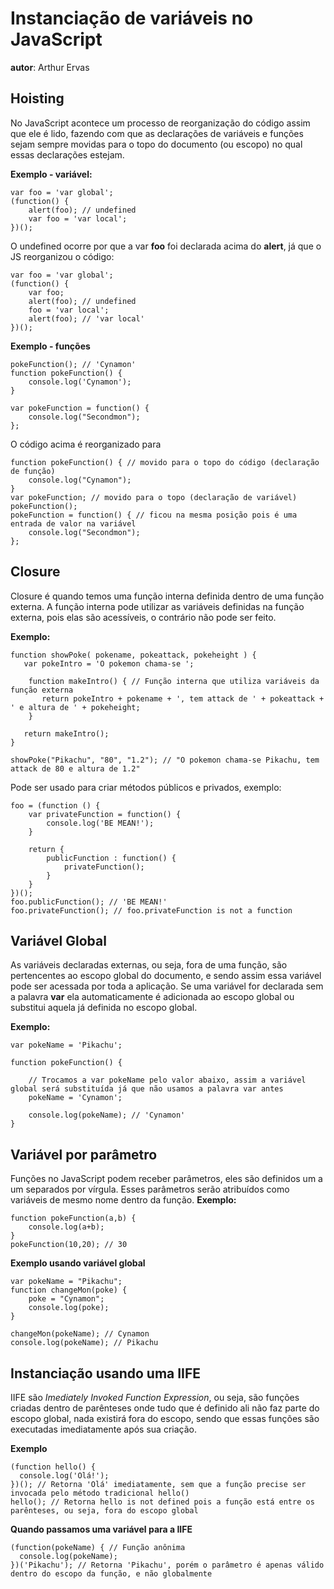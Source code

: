 # Instanciação de variáveis no JavaScript
**autor**: Arthur Ervas

## Hoisting

No JavaScript acontece um processo de reorganização do código assim que ele é lido, fazendo com que as declarações de variáveis e funções sejam sempre movidas para o topo do documento (ou escopo) no qual essas declarações estejam.

**Exemplo - variável:**

```
var foo = 'var global';
(function() { 
    alert(foo); // undefined
    var foo = 'var local'; 
})();
```

O undefined ocorre por que a var **foo** foi declarada acima do **alert**, já que o JS reorganizou o código:

```
var foo = 'var global';
(function() { 
    var foo;
    alert(foo); // undefined
    foo = 'var local'; 
    alert(foo); // 'var local'
})();
```

**Exemplo - funções**

```
pokeFunction(); // 'Cynamon'
function pokeFunction() {
    console.log('Cynamon');
} 

var pokeFunction = function() {
    console.log("Secondmon");
};
```

O código acima é reorganizado para

```
function pokeFunction() { // movido para o topo do código (declaração de função)
    console.log("Cynamon");
} 
var pokeFunction; // movido para o topo (declaração de variável)
pokeFunction();  
pokeFunction = function() { // ficou na mesma posição pois é uma entrada de valor na variável
    console.log("Secondmon");
};
```

## Closure

Closure é quando temos uma função interna definida dentro de uma função externa. A função interna pode utilizar as variáveis definidas na função externa, pois elas são acessíveis, o contrário não pode ser feito.

**Exemplo:**

```
function showPoke( pokename, pokeattack, pokeheight ) {
   var pokeIntro = 'O pokemon chama-se ';
    
    function makeIntro() { // Função interna que utiliza variáveis da função externa
       return pokeIntro + pokename + ', tem attack de ' + pokeattack + ' e altura de ' + pokeheight;     
    }

   return makeIntro();
}

showPoke("Pikachu", "80", "1.2"); // "O pokemon chama-se Pikachu, tem attack de 80 e altura de 1.2"
```

Pode ser usado para criar métodos públicos e privados, exemplo: 

```
foo = (function () {
    var privateFunction = function() {
        console.log('BE MEAN!');
    }

    return {
        publicFunction : function() {
            privateFunction();
        }
    }
})();
foo.publicFunction(); // 'BE MEAN!'
foo.privateFunction(); // foo.privateFunction is not a function
```

## Variável Global

As variáveis declaradas externas, ou seja, fora de uma função, são pertencentes ao escopo global do documento, e sendo assim essa variável pode ser acessada por toda a aplicação.
Se uma variável for declarada sem a palavra **var** ela automaticamente é adicionada ao escopo global ou substitui aquela já definida no escopo global.

**Exemplo:**
```
var pokeName = 'Pikachu';

function pokeFunction() {
    
    // Trocamos a var pokeName pelo valor abaixo, assim a variável global será substituída já que não usamos a palavra var antes
    pokeName = 'Cynamon';

    console.log(pokeName); // 'Cynamon'
}
```

## Variável por parâmetro

Funções no JavaScript podem receber parâmetros, eles são definidos um a um separados por vírgula. Esses parâmetros serão atribuídos como variáveis de mesmo nome dentro da função.
**Exemplo:**

```
function pokeFunction(a,b) {
    console.log(a+b);
}
pokeFunction(10,20); // 30
```
**Exemplo usando variável global**

```
var pokeName = "Pikachu";
function changeMon(poke) {
    poke = "Cynamon";
    console.log(poke);
}

changeMon(pokeName); // Cynamon
console.log(pokeName); // Pikachu
```

## Instanciação usando uma IIFE

IIFE são *Imediately Invoked Function Expression*, ou seja, são funções criadas dentro de parênteses onde tudo que é definido ali não faz parte do escopo global, nada existirá fora do escopo, sendo que essas funções são executadas imediatamente após sua criação.

**Exemplo**

```
(function hello() {
  console.log('Olá!');
})(); // Retorna 'Olá' imediatamente, sem que a função precise ser invocada pelo método tradicional hello()
hello(); // Retorna hello is not defined pois a função está entre os parênteses, ou seja, fora do escopo global
```
**Quando passamos uma variável para a IIFE**

```
(function(pokeName) { // Função anônima
  console.log(pokeName);
})('Pikachu'); // Retorna 'Pikachu', porém o parâmetro é apenas válido dentro do escopo da função, e não globalmente
```